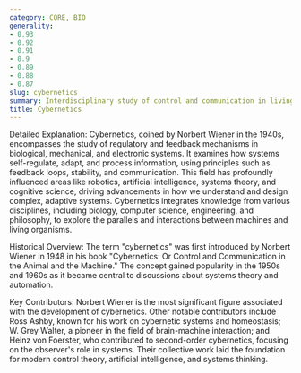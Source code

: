 ```yaml
---
category: CORE, BIO
generality:
- 0.93
- 0.92
- 0.91
- 0.9
- 0.89
- 0.88
- 0.87
slug: cybernetics
summary: Interdisciplinary study of control and communication in living organisms and machines.
title: Cybernetics
---
```


Detailed Explanation: Cybernetics, coined by Norbert Wiener in the 1940s, encompasses the study of regulatory and feedback mechanisms in biological, mechanical, and electronic systems. It examines how systems self-regulate, adapt, and process information, using principles such as feedback loops, stability, and communication. This field has profoundly influenced areas like robotics, artificial intelligence, systems theory, and cognitive science, driving advancements in how we understand and design complex, adaptive systems. Cybernetics integrates knowledge from various disciplines, including biology, computer science, engineering, and philosophy, to explore the parallels and interactions between machines and living organisms.

Historical Overview: The term "cybernetics" was first introduced by Norbert Wiener in 1948 in his book "Cybernetics: Or Control and Communication in the Animal and the Machine." The concept gained popularity in the 1950s and 1960s as it became central to discussions about systems theory and automation.

Key Contributors: Norbert Wiener is the most significant figure associated with the development of cybernetics. Other notable contributors include Ross Ashby, known for his work on cybernetic systems and homeostasis; W. Grey Walter, a pioneer in the field of brain-machine interaction; and Heinz von Foerster, who contributed to second-order cybernetics, focusing on the observer's role in systems. Their collective work laid the foundation for modern control theory, artificial intelligence, and systems thinking.